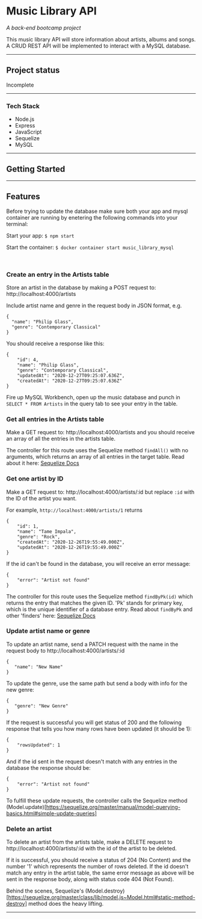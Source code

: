 # Music Library API
*A back-end bootcamp project* <br>

This music library API will store information about artists, albums and songs. A CRUD REST API will be implemented to interact with a MySQL database.
 ___

## Project status

Incomplete

---  

### Tech Stack

- Node.js
- Express
- JavaScript 
- Sequelize
- MySQL  
  
---  

## Getting Started

___
## Features

Before trying to update the database make sure both your app and mysql container are running by enetering the following commands into your terminal:

Start your app: `$ npm start`

Start the container: `$ docker container start music_library_mysql`  

<br />

### **Create an entry in the Artists table**

Store an artist in the database by making a POST request to: http://localhost:4000/artists  

Include artist name and genre in the request body in JSON format, e.g.

```
{
  "name": "Philip Glass",
  "genre": "Contemporary Classical"
}
```

You should receive a response like this:

```
{
    "id": 4,
    "name": "Philip Glass",
    "genre": "Contemporary Classical",
    "updatedAt": "2020-12-27T09:25:07.636Z",
    "createdAt": "2020-12-27T09:25:07.636Z"
}
```

Fire up MySQL Workbench, open up the music database and punch in `SELECT * FROM Artists` in the query tab to see your entry in the table.  
  
    
### **Get all entries in the Artists table**

Make a GET request to: http://localhost:4000/artists and you should receive an array of all the entries in the artists table.

The controller for this route uses the Sequelize method `findAll()` with no arguments, which returns an array of all entries in the target table. Read about it here: [Sequelize Docs](https://sequelize.org/master/manual/model-querying-finders.html)

  
### **Get one artist by ID**

Make a GET request to: http://localhost:4000/artists/:id but replace `:id` with the ID of the artist you want. 

For example, `http://localhost:4000/artists/1` returns  

```
{
    "id": 1,
    "name": "Tame Impala",
    "genre": "Rock",
    "createdAt": "2020-12-26T19:55:49.000Z",
    "updatedAt": "2020-12-26T19:55:49.000Z"
}
```
If the id can't be found in the database, you will receive an error message:

```
{
    "error": "Artist not found"
}
```  

The controller for this route uses the Sequelize method `findByPk(id)` which returns the entry that matches the given ID. 'Pk' stands for primary key, which is the unique identifier of a database entry. Read about `findByPk` and other 'finders' here: [Sequelize Docs](https://sequelize.org/master/manual/model-querying-finders.html)  
  

### **Update artist name or genre**

To update an artist name, send a PATCH request with the name in the request body to http://localhost:4000/artists/:id

```
{
   "name": "New Name"
}
```

To update the genre, use the same path but send a body with info for the new genre:  
```
{ 
   "genre": "New Genre"
}
```  


If the request is successful you will get  status of 200 and the following response that tells you how many rows have been updated (it should be 1):  
```
{
    "rowsUpdated": 1
}
```  

And if the id sent in the request doesn't match with any entries in the database the response should be:  

```
{
    "error": "Artist not found"
}
```

To fulfill these update requests, the controller calls the Sequelize method (Model.update)[https://sequelize.org/master/manual/model-querying-basics.html#simple-update-queries]


### **Delete an artist**

To delete an artist from the artists table, make a DELETE request to http://localhost:4000/artists/:id with the id of the artist to be deleted.

If it is successful, you should receive a status of 204 (No Content) and the number '1' which represents the number of rows deleted. If the id doesn't match any entry in the artist table, the same error message as above will be sent in the response body, along with status code 404 (Not Found).

Behind the scenes, Sequelize's (Model.destroy)[https://sequelize.org/master/class/lib/model.js~Model.html#static-method-destroy] method does the heavy lifting.

___

